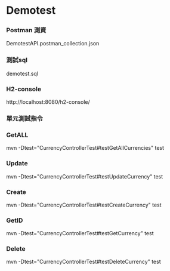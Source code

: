 # Demotest  
### Postman 測資  
DemotestAPI.postman_collection.json  

### 測試sql  
demotest.sql  
### H2-console  
http://localhost:8080/h2-console/  

### 單元測試指令  
### GetALL    
mvn -Dtest="CurrencyControllerTest#testGetAllCurrencies" test  
### Update  
mvn -Dtest="CurrencyControllerTest#testUpdateCurrency" test  
### Create  
mvn -Dtest="CurrencyControllerTest#testCreateCurrency" test  
### GetID  
mvn -Dtest="CurrencyControllerTest#testGetCurrency" test  
### Delete  
mvn -Dtest="CurrencyControllerTest#testDeleteCurrency" test  